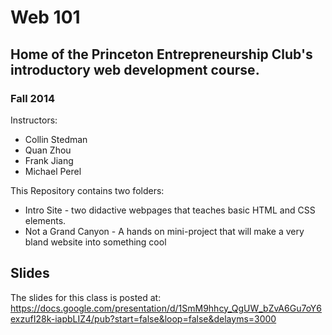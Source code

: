 Web 101
===

Home of the Princeton Entrepreneurship Club's introductory web development course.
---

### Fall 2014
Instructors:
 * Collin Stedman
 * Quan Zhou
 * Frank Jiang
 * Michael Perel

This Repository contains two folders:
 * Intro Site - two didactive webpages that teaches basic HTML and CSS elements.
 * Not a Grand Canyon - A hands on mini-project that will make a very bland website into something cool

 Slides
 ------

 The slides for this class is posted at:
 https://docs.google.com/presentation/d/1SmM9hhcy_QgUW_bZvA6Gu7oY6exzufI28k-iapbLIZ4/pub?start=false&loop=false&delayms=3000


